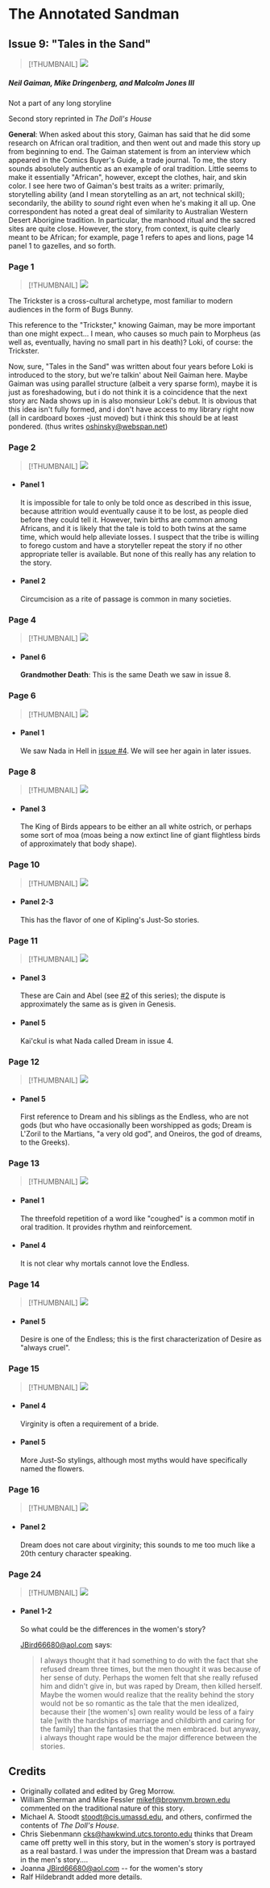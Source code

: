 # The Annotated Sandman

## Issue 9: "Tales in the Sand"

> [!THUMBNAIL] ![](thumbnails/sandman.09/page00.jpg)

##### Neil Gaiman, Mike Dringenberg, and Malcolm Jones III

Not a part of any long storyline

Second story reprinted in _The Doll's House_

**General**: When asked about this story, Gaiman has said that he did some research on African oral tradition, and then went out and made this story up from beginning to end. The Gaiman statement is from an interview which appeared in the Comics Buyer's Guide, a trade journal. To me, the story sounds absolutely authentic as an example of oral tradition. Little seems to make it essentially "African", however, except the clothes, hair, and skin color. I see here two of Gaiman's best traits as a writer: primarily, storytelling ability (and I mean storytelling as an art, not technical skill); secondarily, the ability to _sound_ right even when he's making it all up. One correspondent has noted a great deal of similarity to Australian Western Desert Aborigine tradition. In particular, the manhood ritual and the sacred sites are quite close. However, the story, from context, is quite clearly meant to be African; for example, page 1 refers to apes and lions, page 14 panel 1 to gazelles, and so forth.

### Page 1

> [!THUMBNAIL] ![](thumbnails/sandman.09/page01.jpg)

The Trickster is a cross-cultural archetype, most familiar to modern audiences in the form of Bugs Bunny.

This reference to the "Trickster," knowing Gaiman, may be more important than one might expect... I mean, who causes so much pain to Morpheus (as well as, eventually, having no small part in his death)? Loki, of course: the Trickster.

Now, sure, "Tales in the Sand" was written about four years before Loki is introduced to the story, but we're talkin' about Neil Gaiman here. Maybe Gaiman was using parallel structure (albeit a very sparse form), maybe it is just as foreshadowing, but i do not think it is a coincidence that the next story arc Nada shows up in is also monsieur Loki's debut. It is obvious that this idea isn't fully formed, and i don't have access to my library right now (all in cardboard boxes -just moved) but i think this should be at least pondered. (thus writes oshinsky@webspan.net)

### Page 2

> [!THUMBNAIL] ![](thumbnails/sandman.09/page02.jpg)

- #### Panel 1

  It is impossible for tale to only be told once as described in this issue, because attrition would eventually cause it to be lost, as people died before they could tell it. However, twin births are common among Africans, and it is likely that the tale is told to both twins at the same time, which would help alleviate losses. I suspect that the tribe is willing to forego custom and have a storyteller repeat the story if no other appropriate teller is available. But none of this really has any relation to the story.

- #### Panel 2

  Circumcision as a rite of passage is common in many societies.

### Page 4

> [!THUMBNAIL] ![](thumbnails/sandman.09/page04.jpg)

- #### Panel 6

  **Grandmother Death**: This is the same Death we saw in issue 8.

### Page 6

> [!THUMBNAIL] ![](thumbnails/sandman.09/page06.jpg)

- #### Panel 1

  We saw Nada in Hell in [issue #4](sandman.04.md). We will see her again in later issues.

### Page 8

> [!THUMBNAIL] ![](thumbnails/sandman.09/page08.jpg)

- #### Panel 3

  The King of Birds appears to be either an all white ostrich, or perhaps some sort of moa (moas being a now extinct line of giant flightless birds of approximately that body shape).

### Page 10

> [!THUMBNAIL] ![](thumbnails/sandman.09/page10.jpg)

- #### Panel 2-3

  This has the flavor of one of Kipling's Just-So stories.

### Page 11

> [!THUMBNAIL] ![](thumbnails/sandman.09/page11.jpg)

- #### Panel 3

  These are Cain and Abel (see [#2](sandman.02.md) of this series); the dispute is approximately the same as is given in Genesis.

- #### Panel 5

  Kai'ckul is what Nada called Dream in issue 4.

### Page 12

> [!THUMBNAIL] ![](thumbnails/sandman.09/page12.jpg)

- #### Panel 5

  First reference to Dream and his siblings as the Endless, who are not gods (but who have occasionally been worshipped as gods; Dream is L'Zoril to the Martians, "a very old god", and Oneiros, the god of dreams, to the Greeks).

### Page 13

> [!THUMBNAIL] ![](thumbnails/sandman.09/page13.jpg)

- #### Panel 1

  The threefold repetition of a word like "coughed" is a common motif in oral tradition. It provides rhythm and reinforcement.

- #### Panel 4

  It is not clear why mortals cannot love the Endless.

### Page 14

> [!THUMBNAIL] ![](thumbnails/sandman.09/page14.jpg)

- #### Panel 5

  Desire is one of the Endless; this is the first characterization of Desire as "always cruel".

### Page 15

> [!THUMBNAIL] ![](thumbnails/sandman.09/page15.jpg)

- #### Panel 4

  Virginity is often a requirement of a bride.

- #### Panel 5

  More Just-So stylings, although most myths would have specifically named the flowers.

### Page 16

> [!THUMBNAIL] ![](thumbnails/sandman.09/page16.jpg)

- #### Panel 2

  Dream does not care about virginity; this sounds to me too much like a 20th century character speaking.

### Page 24

> [!THUMBNAIL] ![](thumbnails/sandman.09/page24.jpg)

- #### Panel 1-2

  So what could be the differences in the women's story?

  <JBird66680@aol.com> says:

  > I always thought that it had something to do with the fact that she refused dream three times, but the men thought it was because of her sense of duty.
  > Perhaps the women felt that she really refused him and didn't give in, but was raped by Dream, then killed herself. Maybe the women would realize that the reality behind the story would not be so romantic as the tale that the men idealized, because their [the women's] own reality would be less of a fairy tale [with the hardships of marriage and childbirth and caring for the family] than the fantasies that the men embraced. but anyway, i always thought rape would be the major difference between the stories.

## Credits

- Originally collated and edited by Greg Morrow.
- William Sherman and Mike Fessler <mikef@brownvm.brown.edu> commented on the traditional nature of this story.
- Michael A. Stoodt <stoodt@cis.umassd.edu>, and others, confirmed the contents of _The Doll's House_.
- Chris Siebenmann <cks@hawkwind.utcs.toronto.edu> thinks that Dream came off pretty well in this story, but in the women's story is portrayed as a real bastard. I was under the impression that Dream was a bastard in the men's story....
- Joanna <JBird66680@aol.com> -- for the women's story
- Ralf Hildebrandt added more details.

